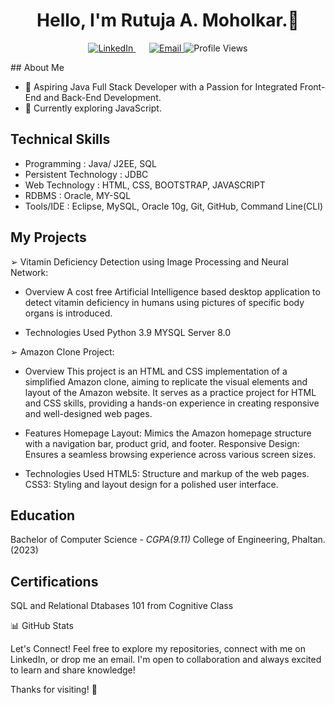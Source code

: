 
<!--
**RutujaMoholkar/RutujaMoholkar** is a ✨ _special_ ✨ repository because its `README.md` (this file) appears on your GitHub profile.

Here are some ideas to get you started:

- 🔭 I’m currently working on ...
- 🌱 I’m currently learning ...
- 👯 I’m looking to collaborate on ...
- 🤔 I’m looking for help with ...
- 💬 Ask me about ...
- 📫 How to reach me: ...
- 😄 Pronouns: ...
- ⚡ Fun fact: ...
-->

<h1 align="center">Hello, I'm Rutuja A. Moholkar.👋</h1>

<p align="center">
  <a href="https://www.linkedin.com/in/rutuja-moholkar-b9036020a?utm_source=share&utm_campaign=share_via&utm_content=profile&utm_medium=android_app" target="_blank">
    <img src="https://img.shields.io/badge/LinkedIn-Connect-blue?style=flat&logo=linkedin" alt="LinkedIn"> 
  </a>
&ensp; &ensp;
  
  <a href="mailto:moholkarrutuja93@gmail.com" target="_blank">
   <img src="https://img.shields.io/badge/gmail-%2300acee.svg?color=EA4335&style=for-the-badge&logo=gmail&logoColor=white" alt="Email">
  </a>
  <img src="https://komarev.com/ghpvc/?username=your-username&label=Profile%20views&color=0e75b6&style=flat" alt="Profile Views">
</p>
<!--&ensp; &ensp;
<p align="center">
  <img src="https://media.giphy.com/media/Y1f8S2olSbQ6k/giphy.gif" alt="Coding">
</p>
-->
## About Me

- 🚀 Aspiring Java Full Stack Developer with a Passion for Integrated Front-End and Back-End Development.
- 🌱 Currently exploring JavaScript.

## Technical Skills

* Programming : Java/ J2EE, SQL
* Persistent Technology : JDBC
* Web Technology : HTML, CSS, BOOTSTRAP, JAVASCRIPT
* RDBMS : Oracle, MY-SQL
* Tools/IDE : Eclipse, MySQL, Oracle 10g, Git, GitHub, Command Line(CLI)


## My Projects
➢ Vitamin Deficiency Detection using Image Processing and Neural Network: 
* Overview
  A cost free Artificial Intelligence based desktop application to detect vitamin deficiency in humans using pictures of specific body organs is introduced.
  
* Technologies Used
  Python 3.9
  MYSQL Server 8.0

➢ Amazon Clone Project: 
* Overview
  This project is an HTML and CSS implementation of a simplified Amazon clone, aiming to replicate the visual elements and layout of the Amazon website. It serves as a practice project for HTML and CSS skills, providing a hands-on experience in creating responsive and well-designed web pages.
  
* Features
  Homepage Layout: Mimics the Amazon homepage structure with a navigation bar, product grid, and footer.
  Responsive Design: Ensures a seamless browsing experience across various screen sizes.
  
* Technologies Used
HTML5: Structure and markup of the web pages.
CSS3: Styling and layout design for a polished user interface.

## Education
Bachelor of Computer Science *- CGPA(9.11)*
College of Engineering, Phaltan. (2023)

## Certifications
SQL and Relational Dtabases 101 from Cognitive Class


📊 GitHub Stats

Let's Connect!
Feel free to explore my repositories, connect with me on LinkedIn, or drop me an email. I'm open to collaboration and always excited to learn and share knowledge!

Thanks for visiting! 🚀



